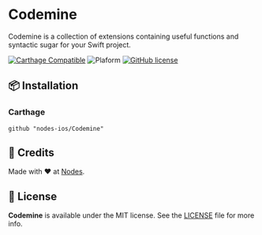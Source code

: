 # Codemine

Codemine is a collection of extensions containing useful functions and syntactic sugar for your Swift project.


[![Carthage Compatible](https://img.shields.io/badge/Carthage-compatible-4BC51D.svg?style=flat)](https://github.com/Carthage/Carthage)
![Plaform](https://img.shields.io/badge/platform-iOS-lightgrey.svg)
[![GitHub license](https://img.shields.io/badge/license-MIT-blue.svg)](https://github.com/nodes-ios/nstack-translations-generator/blob/master/LICENSE)

## 📦 Installation

### Carthage
~~~
github "nodes-ios/Codemine"
~~~


## 👥 Credits
Made with ❤️ at [Nodes](http://nodesagency.com).

## 📄 License
**Codemine** is available under the MIT license. See the [LICENSE](https://github.com/nodes-ios/KeyboardHelper/blob/master/LICENSE) file for more info.